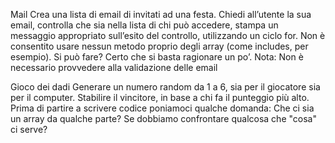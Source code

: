 Mail
Crea una lista di email di invitati ad una festa. Chiedi all’utente la sua email, controlla che sia nella lista di chi può accedere, stampa un messaggio appropriato sull’esito del controllo, utilizzando un ciclo for. Non è consentito usare nessun metodo proprio degli array (come includes, per esempio). Si può fare? Certo che si basta ragionare un po’. Nota: Non è necessario provvedere alla validazione delle email

Gioco dei dadi
Generare un numero random da 1 a 6, sia per il giocatore sia per il computer. Stabilire il vincitore, in base a chi fa il punteggio più alto.
Prima di partire a scrivere codice poniamoci qualche domanda: Che ci sia un array da qualche parte? Se dobbiamo confrontare qualcosa che "cosa" ci serve?

<!-- Mail : dichiaro la mia lista di invitati -->

<!-- Permetto all'utente di inserire la mail -->
<!-- dichiaro la variabile di controllo (impostandola su false) -->
<!-- ciclo l'array delle mail -->
<!-- Dentro il ciclo "for" controllo se è presente la mail (se corrisponde a quella che sto ciclando) -->
<!-- Se è vera la condizione dettata, cambio il valore della variabile di controllo (mettendola su true) -->
<!-- Controllo il valore della variabile di controllo per stampare il messaggio corretto -->


<!-- Dadi -->
